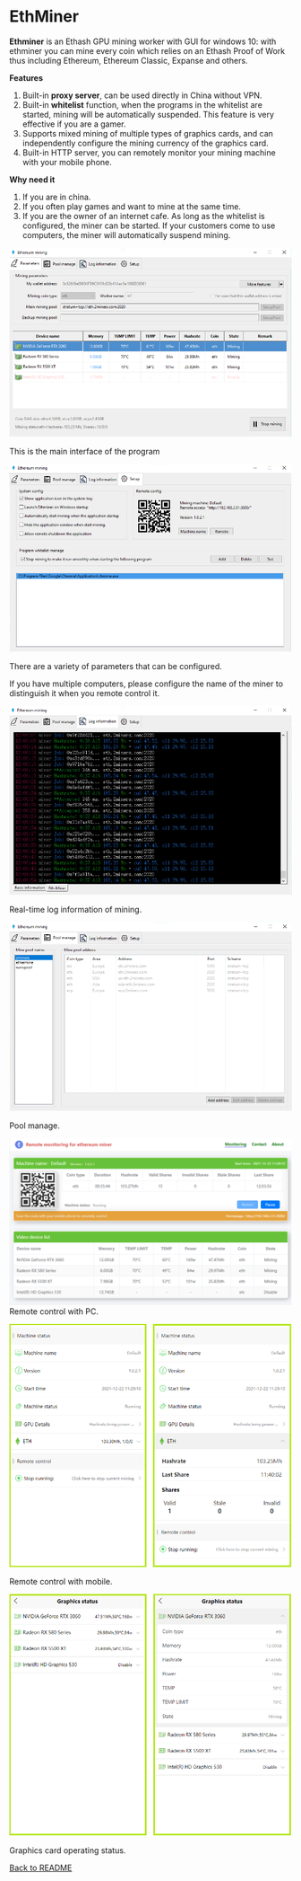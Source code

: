 # EthMiner


**Ethminer** is an Ethash GPU mining worker with GUI for windows 10: with ethminer you can mine every coin which relies on an Ethash Proof of Work thus including Ethereum, Ethereum Classic, Expanse and others.


**Features**

1. Built-in **proxy server**, can be used directly in China without VPN.
2. Built-in **whitelist** function, when the programs in the whitelist are started, mining will be automatically suspended. This feature is very effective if you are a gamer.
3. Supports mixed mining of multiple types of graphics cards, and can independently configure the mining currency of the graphics card.
4. Built-in HTTP server, you can remotely monitor your mining machine with your mobile phone.



**Why need it**

1. If you are in china.
2. If you often play games and want to mine at the same time.
3. If you are the owner of an internet cafe. As long as the whitelist is configured, the miner can be started. If your customers come to use computers, the miner will automatically suspend mining.


![The main interface of the program](./images/app1.png)

This is the main interface of the program

![Setup](./images/app2.png)

There are a variety of parameters that can be configured.

If you have multiple computers, please configure the name of the miner to distinguish it when you remote control it.



![log](./images/app3.png )

Real-time log information of mining.

![pool manage](./images/app4.png)

Pool manage.



![Remote control with PC](./images/image1.png )
Remote control with PC.


![Remote control with mobile](./images/mobile1.png )

Remote control with mobile.


![Remote control with mobile](./images/mobile3.png )

Graphics card operating status.




[Back to README](./README.md)